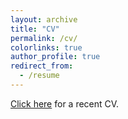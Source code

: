 ```yaml
---
layout: archive
title: "CV"
permalink: /cv/
colorlinks: true
author_profile: true
redirect_from:
  - /resume
---
```


[Click here](/files/FinnCV.pdf) for a recent CV.
